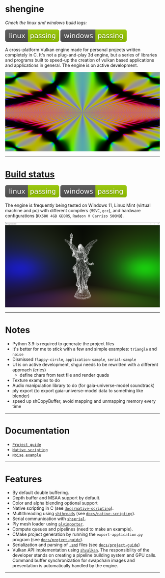 # shengine

*_Check the linux and windows build logs:_*

[![linux_badge](.shci/linux/exit_code.svg)](.shci/linux/log.md)
[![windows_badge](.shci/windows/exit_code.svg)](.shci/windows/log.md)

A cross-platform Vulkan engine made for personal projects written completely in C. It's not a plug-and-play 3d engine, but a series of libraries and programs built to speed-up the creation of vulkan based applications and applications in general. The engine is on active development.

![coulomb](docs/media/noise-5.png)

---

# [Build status](./shci)

[![linux_badge](.shci/linux/exit_code.svg)](.shci/linux/log.md)
[![windows_badge](.shci/windows/exit_code.svg)](.shci/windows/log.md)

The engine is frequently being tested on Windows 11, Linux Mint (virtual machine and pc) with different compilers (`MSVC`, `gcc`), and hardware configurations (`RX580 4GB GDDR5`, `Radeon V Carrizo 500MB`).

![coulomb](docs/media/coulomb.png)

---

# Notes
 - Python 3.9 is required to generate the project files
 - It's better for me to stick with a few and simple examples: `triangle` and `noise` 
 - Dismissed `flappy-circle`, `application-sample`, `serial-sample`
 - UI is on active development, shgui needs to be rewritten with a different approach (cries)
    - define chars from text file and render quads
 - Texture examples to do
 - Audio manipulation library to do (for gaia-universe-model soundtrack)
 - ply export (to export gaia-universe-model data to something like blender)
 - speed up shCopyBuffer, avoid mapping and unmapping memory every time

---

# Documentation
 * [`Project guide`](./docs/project-guide.md)
 * [`Native scripting`](./docs/native-scripting.md)
 * [`Noise example`](./docs/noise-example.md)

---

# Features
 - By default double buffering.
 - Depth buffer and MSAA support by default.
 - Color and alpha blending optional support
 - Native scripting in C (see [`docs/native-scripting`](./docs/native-scripting.md)).
 - Multithreading using [`shthreads`](https://github.com/mrsinho/shthreads) (see [`docs/native-scripting`](./docs/native-scripting.md)).
 - Serial communication with [`shserial`](https://github.com/mrsinho/shserial).
 - Ply mesh loader using [`plyimporter`](https://github.com/mrsinho/plyimporter).
 - Compute queues and pipelines (need to make an example).
 - CMake project generation by running the `export-application.py` program (see [`docs/project-guide`](./docs/project-guide.md#generate-projects)).
- Serialization and parsing of [`.smd`](https://github.com/mrsinho/smd) files (see [`docs/project-guide`](./docs/project-guide.md#smd-files))
- Vulkan API implementation using [`shvulkan`](https://github.com/mrsinho/shvulkan). The responsibility of the developer stands on creating a pipeline building system and GPU calls. Command buffer synchronization for swapchain images and presentation is automatically handled by the engine.

---
